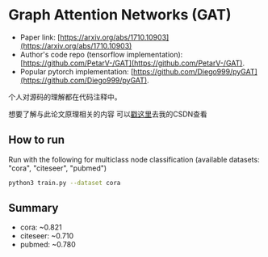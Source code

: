 Graph Attention Networks (GAT)
============

- Paper link: [https://arxiv.org/abs/1710.10903](https://arxiv.org/abs/1710.10903)
- Author's code repo (tensorflow implementation):
  [https://github.com/PetarV-/GAT](https://github.com/PetarV-/GAT).
- Popular pytorch implementation:
  [https://github.com/Diego999/pyGAT](https://github.com/Diego999/pyGAT).


个人对源码的理解都在代码注释中。

想要了解与此论文原理相关的内容
可以[戳这里](https://blog.csdn.net/qq_45678095/article/details/132176644)去我的CSDN查看


How to run
-------

Run with the following for multiclass node classification (available datasets: "cora", "citeseer", "pubmed")
```bash
python3 train.py --dataset cora
```


Summary
-------
* cora: ~0.821
* citeseer: ~0.710
* pubmed: ~0.780
